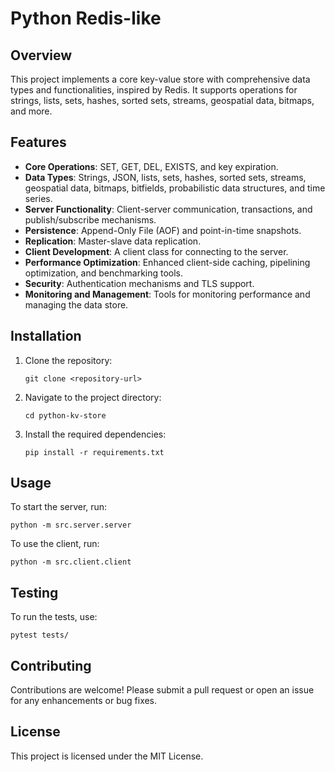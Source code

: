 # Python Redis-like

## Overview

This project implements a core key-value store with comprehensive data types and functionalities, inspired by Redis. It supports operations for strings, lists, sets, hashes, sorted sets, streams, geospatial data, bitmaps, and more.

## Features

- **Core Operations**: SET, GET, DEL, EXISTS, and key expiration.
- **Data Types**: Strings, JSON, lists, sets, hashes, sorted sets, streams, geospatial data, bitmaps, bitfields, probabilistic data structures, and time series.
- **Server Functionality**: Client-server communication, transactions, and publish/subscribe mechanisms.
- **Persistence**: Append-Only File (AOF) and point-in-time snapshots.
- **Replication**: Master-slave data replication.
- **Client Development**: A client class for connecting to the server.
- **Performance Optimization**: Enhanced client-side caching, pipelining optimization, and benchmarking tools.
- **Security**: Authentication mechanisms and TLS support.
- **Monitoring and Management**: Tools for monitoring performance and managing the data store.

## Installation

1. Clone the repository:
   ```
   git clone <repository-url>
   ```
2. Navigate to the project directory:
   ```
   cd python-kv-store
   ```
3. Install the required dependencies:
   ```
   pip install -r requirements.txt
   ```

## Usage

To start the server, run:
```
python -m src.server.server
```

To use the client, run:
```
python -m src.client.client
```

## Testing

To run the tests, use:
```
pytest tests/
```

## Contributing

Contributions are welcome! Please submit a pull request or open an issue for any enhancements or bug fixes.

## License

This project is licensed under the MIT License.